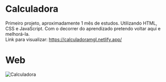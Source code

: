 # Calculadora
Primeiro projeto, aproximadamente 1 mês de estudos. Utilizando HTML, CSS e JavaScript. Com o decorrer do aprendizado pretendo voltar aqui e melhorá-la.<br>
Link para visualizar: https://calculadoramgl.netlify.app/

# Web
![Calculadora](https://user-images.githubusercontent.com/101971051/161456729-1d8722e6-5993-46eb-8d36-0b66cbb6d646.png)
